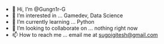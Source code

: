 - 👋 Hi, I’m @Gungn1r-G
- 👀 I’m interested in ... Gamedev, Data Science 
- 🌱 I’m currently learning ... Python
- 💞️ I’m looking to collaborate on ... nothing right now
- 📫 How to reach me ... email me at sugoigitesh@gmail.com

<!---
Gungn1r-G/Gungn1r-G is a ✨ special ✨ repository because its `README.md` (this file) appears on your GitHub profile.
You can click the Preview link to take a look at your changes.
--->
